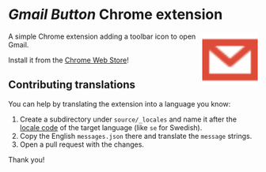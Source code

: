 # _Gmail Button_ Chrome extension

[<img src="assets/icon.svg" width="112" height="112" alt="" align="right">][webstore]

A simple Chrome extension adding a toolbar icon to open Gmail.

Install it from the [Chrome Web Store][webstore]!

## Contributing translations

You can help by translating the extension into a language you know:

1. Create a subdirectory under `source/_locales`
   and name it after the [locale code][locales] of the target language
   (like `se` for Swedish).
2. Copy the English `messages.json` there and translate the `message` strings.
3. Open a pull request with the changes.

Thank you!

[webstore]: https://chromewebstore.google.com/detail/gmail-painike/afdienfgfeojjnmobgakodmkiebhfcap
[locales]: https://developer.chrome.com/docs/extensions/reference/api/i18n#locales
